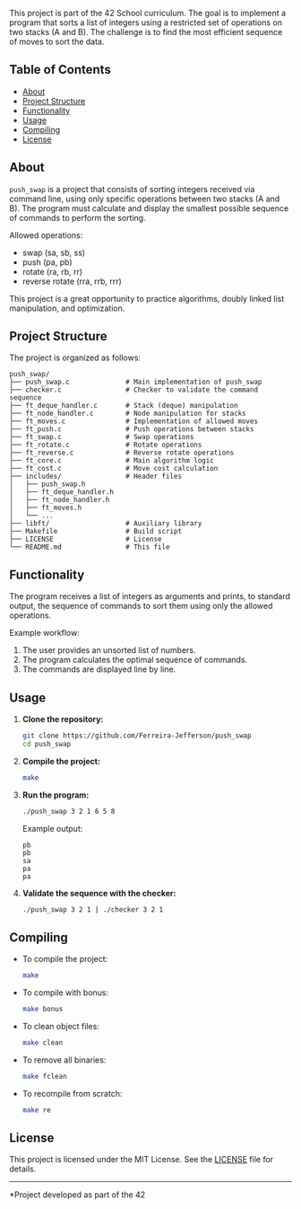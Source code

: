 This project is part of the 42 School curriculum. The goal is to implement a program that sorts a list of integers using a restricted set of operations on two stacks (A and B). The challenge is to find the most efficient sequence of moves to sort the data.

## Table of Contents
- [About](#about)
- [Project Structure](#project-structure)
- [Functionality](#functionality)
- [Usage](#usage)
- [Compiling](#compiling)
- [License](#license)

## About

`push_swap` is a project that consists of sorting integers received via command line, using only specific operations between two stacks (A and B). The program must calculate and display the smallest possible sequence of commands to perform the sorting.

Allowed operations:
- swap (sa, sb, ss)
- push (pa, pb)
- rotate (ra, rb, rr)
- reverse rotate (rra, rrb, rrr)

This project is a great opportunity to practice algorithms, doubly linked list manipulation, and optimization.

## Project Structure

The project is organized as follows:

```
push_swap/
├── push_swap.c              # Main implementation of push_swap
├── checker.c                # Checker to validate the command sequence
├── ft_deque_handler.c       # Stack (deque) manipulation
├── ft_node_handler.c        # Node manipulation for stacks
├── ft_moves.c               # Implementation of allowed moves
├── ft_push.c                # Push operations between stacks
├── ft_swap.c                # Swap operations
├── ft_rotate.c              # Rotate operations
├── ft_reverse.c             # Reverse rotate operations
├── ft_core.c                # Main algorithm logic
├── ft_cost.c                # Move cost calculation
├── includes/                # Header files
│   ├── push_swap.h
│   ├── ft_deque_handler.h
│   ├── ft_node_handler.h
│   ├── ft_moves.h
│   └── ...
├── libft/                   # Auxiliary library
├── Makefile                 # Build script
├── LICENSE                  # License
└── README.md                # This file
```

## Functionality

The program receives a list of integers as arguments and prints, to standard output, the sequence of commands to sort them using only the allowed operations.

Example workflow:
1. The user provides an unsorted list of numbers.
2. The program calculates the optimal sequence of commands.
3. The commands are displayed line by line.

## Usage

1. **Clone the repository:**
   ```bash
   git clone https://github.com/Ferreira-Jefferson/push_swap
   cd push_swap
   ```

2. **Compile the project:**
   ```bash
   make
   ```

3. **Run the program:**
   ```bash
   ./push_swap 3 2 1 6 5 8
   ```

   Example output:
   ```
   pb
   pb
   sa
   pa
   pa
   ```

4. **Validate the sequence with the checker:**
   ```bash
   ./push_swap 3 2 1 | ./checker 3 2 1
   ```

## Compiling

- To compile the project:
  ```bash
  make
  ```

- To compile with bonus:
  ```bash
  make bonus
  ```

- To clean object files:
  ```bash
  make clean
  ```

- To remove all binaries:
  ```bash
  make fclean
  ```

- To recompile from scratch:
  ```bash
  make re
  ```

## License

This project is licensed under the MIT License. See the [LICENSE](LICENSE) file for details.

---

*Project developed as part of the 42